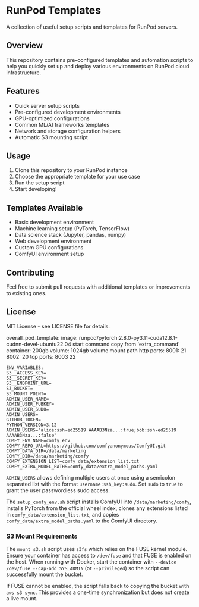 # RunPod Templates

A collection of useful setup scripts and templates for RunPod servers.

## Overview

This repository contains pre-configured templates and automation scripts to help you quickly set up and deploy various environments on RunPod cloud infrastructure.

## Features

- Quick server setup scripts
- Pre-configured development environments
- GPU-optimized configurations
- Common ML/AI frameworks templates
- Network and storage configuration helpers
- Automatic S3 mounting script

## Usage

1. Clone this repository to your RunPod instance
2. Choose the appropriate template for your use case
3. Run the setup script
4. Start developing!

## Templates Available

- Basic development environment
- Machine learning setup (PyTorch, TensorFlow)
- Data science stack (Jupyter, pandas, numpy)
- Web development environment
- Custom GPU configurations
- ComfyUI environment setup

## Contributing

Feel free to submit pull requests with additional templates or improvements to existing ones.

## License

MIT License - see LICENSE file for details.

overall_pod_template:
image: runpod/pytorch:2.8.0-py3.11-cuda12.8.1-cudnn-devel-ubuntu22.04
start command copy from 'extra_command'
container: 200gb
volume: 1024gb
volume mount path
http ports:
8001: 21
8002: 20
tcp ports: 
8003 22
```shell
ENV_VARIABLES:
S3__ACCESS_KEY=
S3__SECRET_KEY=
S3__ENDPOINT_URL=
S3_BUCKET=
S3_MOUNT_POINT=
ADMIN_USER_NAME=
ADMIN_USER_PUBKEY=
ADMIN_USER_SUDO=
ADMIN_USERS=
GITHUB_TOKEN=
PYTHON_VERSION=3.12
ADMIN_USERS="alice:ssh-ed25519 AAAAB3Nza...:true;bob:ssh-ed25519 AAAAB3Nza...:false"
COMFY_ENV_NAME=comfy_env
COMFY_REPO_URL=https://github.com/comfyanonymous/ComfyUI.git
COMFY_DATA_DIR=/data/marketing
COMFY_DIR=/data/marketing/comfy
COMFY_EXTENSION_LIST=comfy_data/extension_list.txt
COMFY_EXTRA_MODEL_PATHS=comfy_data/extra_model_paths.yaml
```

`ADMIN_USERS` allows defining multiple users at once using a semicolon separated
list with the format `username:ssh_key:sudo`. Set `sudo` to `true` to grant the
user passwordless sudo access.

The `setup_comfy_env.sh` script installs ComfyUI into `/data/marketing/comfy`,
installs PyTorch from the official wheel index, clones any extensions listed in
`comfy_data/extension_list.txt`, and copies `comfy_data/extra_model_paths.yaml`
to the ComfyUI directory.

### S3 Mount Requirements

The `mount_s3.sh` script uses `s3fs` which relies on the FUSE kernel module. Ensure
your container has access to `/dev/fuse` and that FUSE is enabled on the host.
When running with Docker, start the container with `--device /dev/fuse --cap-add SYS_ADMIN`
(or `--privileged`) so the script can successfully mount the bucket.

If FUSE cannot be enabled, the script falls back to copying the bucket with
`aws s3 sync`. This provides a one-time synchronization but does not create a
live mount.

